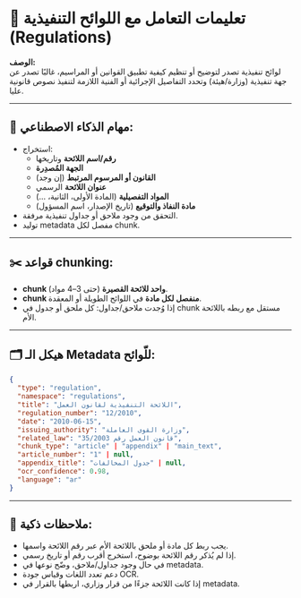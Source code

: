 # 📜 تعليمات التعامل مع اللوائح التنفيذية (Regulations)

**الوصف:**  
لوائح تنفيذية تصدر لتوضيح أو تنظيم كيفية تطبيق القوانين أو المراسيم، غالبًا تصدر عن جهة تنفيذية (وزارة/هيئة) وتحدد التفاصيل الإجرائية أو الفنية اللازمة لتنفيذ نصوص قانونية عليا.

---

## 🎯 مهام الذكاء الاصطناعي:
- استخراج:
  - **رقم/اسم اللائحة** وتاريخها
  - **الجهة المُصدِرة**
  - **القانون أو المرسوم المرتبط** (إن وجد)
  - **عنوان اللائحة** الرسمي
  - **المواد التفصيلية** (المادة الأولى، الثانية، ...)
  - **مادة النفاذ والتوقيع** (تاريخ الإصدار، اسم المسؤول)
- التحقق من وجود ملاحق أو جداول تنفيذية مرفقة.
- توليد metadata مفصل لكل chunk.

---

## ✂️ قواعد chunking:
- **chunk واحد للائحة القصيرة** (حتى 3–4 مواد).
- **chunk منفصل لكل مادة** في اللوائح الطويلة أو المعقدة.
- إذا وُجدت ملاحق/جداول: كل ملحق أو جدول في chunk مستقل مع ربطه باللائحة الأم.

---

## 🗂️ هيكل الـ Metadata للّوائح:

```json
{
  "type": "regulation",
  "namespace": "regulations",
  "title": "اللائحة التنفيذية لقانون العمل",
  "regulation_number": "12/2010",
  "date": "2010-06-15",
  "issuing_authority": "وزارة القوى العاملة",
  "related_law": "قانون العمل رقم 35/2003",
  "chunk_type": "article" | "appendix" | "main_text",
  "article_number": "1" | null,
  "appendix_title": "جدول المخالفات" | null,
  "ocr_confidence": 0.98,
  "language": "ar"
}
```

---

## 📝 ملاحظات ذكية:
- يجب ربط كل مادة أو ملحق باللائحة الأم عبر رقم اللائحة واسمها.
- إذا لم يُذكر رقم اللائحة بوضوح، استخرج أقرب رقم أو تاريخ رسمي.
- في حال وجود جداول/ملاحق، وضّح نوعها في metadata.
- دعم تعدد اللغات وقياس جودة OCR.
- إذا كانت اللائحة جزءًا من قرار وزاري، اربطها بالقرار في metadata.

